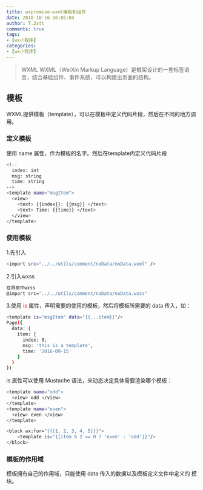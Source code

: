 ```yaml
---
title: wxpromise-wxml模板和组件
date: 2018-10-16 16:05:04
author: T.2stt
comments: true
tags:
- [wx小程序]
categories:
- [wx小程序]
---
```


>WXML
WXML（WeiXin Markup Language）是框架设计的一套标签语言，结合基础组件、事件系统，可以构建出页面的结构。


## 模板
WXML提供模板（template），可以在模板中定义代码片段，然后在不同的地方调用。

### 定义模板
使用 name 属性，作为模板的名字。然后在template内定义代码片段
```bash
<!--
  index: int
  msg: string
  time: string
-->
<template name="msgItem">
  <view>
    <text> {{index}}: {{msg}} </text>
    <text> Time: {{time}} </text>
  </view>
</template>
```


### 使用模板
1.先引入
```bash
<import src="../../utils/comment/noData/noData.wxml" />
```
2.引入wxss
```bash
在界面中wxss
@import src="../../utils/comment/noData/noData.wxss"
```

3.使用 <font color="red">is</font> 属性，声明需要的使用的模板，然后将模板所需要的 data 传入，如：
```bash
<template is="msgItem" data="{{...item}}"/>
Page({
  data: {
    item: {
      index: 0,
      msg: 'this is a template',
      time: '2016-09-15'
    }
  }
})
```
is 属性可以使用 Mustache 语法，来动态决定具体需要渲染哪个模板：
```bash
<template name="odd">
  <view> odd </view>
</template>
<template name="even">
  <view> even </view>
</template>

<block wx:for="{{[1, 2, 3, 4, 5]}}">
	<template is="{{item % 2 == 0 ? 'even' : 'odd'}}"/>
</block>
```

### 模板的作用域
模板拥有自己的作用域，只能使用 data 传入的数据以及模板定义文件中定义的 <wxs /> 模块。